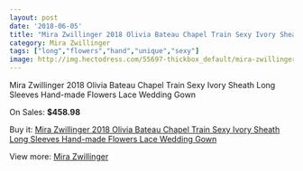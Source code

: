 ```yaml
---
layout: post
date: '2018-06-05'
title: "Mira Zwillinger 2018 Olivia Bateau Chapel Train Sexy Ivory Sheath Long Sleeves Hand-made Flowers Lace Wedding Gown"
category: Mira Zwillinger
tags: ["long","flowers","hand","unique","sexy"]
image: http://img.hectodress.com/55697-thickbox_default/mira-zwillinger-2018-olivia-bateau-chapel-train-sexy-ivory-sheath-long-sleeves-hand-made-flowers-lace-wedding-gown.jpg
---
```

Mira Zwillinger 2018 Olivia Bateau Chapel Train Sexy Ivory Sheath Long Sleeves Hand-made Flowers Lace Wedding Gown

On Sales: **$458.98**
<a href="https://www.hectodress.com/mira-zwillinger/17481-mira-zwillinger-2018-olivia-bateau-chapel-train-sexy-ivory-sheath-long-sleeves-hand-made-flowers-lace-wedding-gown.html"><amp-img layout="responsive" width="600" height="600" src="//img.hectodress.com/55697-thickbox_default/mira-zwillinger-2018-olivia-bateau-chapel-train-sexy-ivory-sheath-long-sleeves-hand-made-flowers-lace-wedding-gown.jpg" alt="Mira Zwillinger 2018 Olivia Bateau Chapel Train Sexy Ivory Sheath Long Sleeves Hand-made Flowers Lace Wedding Gown 0" /></a>
<a href="https://www.hectodress.com/mira-zwillinger/17481-mira-zwillinger-2018-olivia-bateau-chapel-train-sexy-ivory-sheath-long-sleeves-hand-made-flowers-lace-wedding-gown.html"><amp-img layout="responsive" width="600" height="600" src="//img.hectodress.com/55701-thickbox_default/mira-zwillinger-2018-olivia-bateau-chapel-train-sexy-ivory-sheath-long-sleeves-hand-made-flowers-lace-wedding-gown.jpg" alt="Mira Zwillinger 2018 Olivia Bateau Chapel Train Sexy Ivory Sheath Long Sleeves Hand-made Flowers Lace Wedding Gown 1" /></a>
<a href="https://www.hectodress.com/mira-zwillinger/17481-mira-zwillinger-2018-olivia-bateau-chapel-train-sexy-ivory-sheath-long-sleeves-hand-made-flowers-lace-wedding-gown.html"><amp-img layout="responsive" width="600" height="600" src="//img.hectodress.com/55700-thickbox_default/mira-zwillinger-2018-olivia-bateau-chapel-train-sexy-ivory-sheath-long-sleeves-hand-made-flowers-lace-wedding-gown.jpg" alt="Mira Zwillinger 2018 Olivia Bateau Chapel Train Sexy Ivory Sheath Long Sleeves Hand-made Flowers Lace Wedding Gown 2" /></a>
<a href="https://www.hectodress.com/mira-zwillinger/17481-mira-zwillinger-2018-olivia-bateau-chapel-train-sexy-ivory-sheath-long-sleeves-hand-made-flowers-lace-wedding-gown.html"><amp-img layout="responsive" width="600" height="600" src="//img.hectodress.com/55699-thickbox_default/mira-zwillinger-2018-olivia-bateau-chapel-train-sexy-ivory-sheath-long-sleeves-hand-made-flowers-lace-wedding-gown.jpg" alt="Mira Zwillinger 2018 Olivia Bateau Chapel Train Sexy Ivory Sheath Long Sleeves Hand-made Flowers Lace Wedding Gown 3" /></a>
<a href="https://www.hectodress.com/mira-zwillinger/17481-mira-zwillinger-2018-olivia-bateau-chapel-train-sexy-ivory-sheath-long-sleeves-hand-made-flowers-lace-wedding-gown.html"><amp-img layout="responsive" width="600" height="600" src="//img.hectodress.com/55698-thickbox_default/mira-zwillinger-2018-olivia-bateau-chapel-train-sexy-ivory-sheath-long-sleeves-hand-made-flowers-lace-wedding-gown.jpg" alt="Mira Zwillinger 2018 Olivia Bateau Chapel Train Sexy Ivory Sheath Long Sleeves Hand-made Flowers Lace Wedding Gown 4" /></a>

Buy it: [Mira Zwillinger 2018 Olivia Bateau Chapel Train Sexy Ivory Sheath Long Sleeves Hand-made Flowers Lace Wedding Gown](https://www.hectodress.com/mira-zwillinger/17481-mira-zwillinger-2018-olivia-bateau-chapel-train-sexy-ivory-sheath-long-sleeves-hand-made-flowers-lace-wedding-gown.html "Mira Zwillinger 2018 Olivia Bateau Chapel Train Sexy Ivory Sheath Long Sleeves Hand-made Flowers Lace Wedding Gown")

View more: [Mira Zwillinger](https://www.hectodress.com/361-mira-zwillinger "Mira Zwillinger")